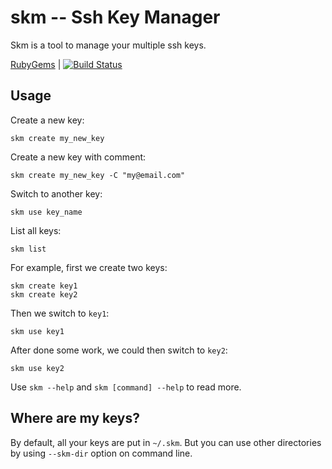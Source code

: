# skm -- Ssh Key Manager

Skm is a tool to manage your multiple ssh keys.

[RubyGems][] | [![Build Status](https://secure.travis-ci.org/xuhdev/skm.png?branch=master)](http://travis-ci.org/xuhdev/skm)

## Usage

Create a new key:

    skm create my_new_key

Create a new key with comment:

    skm create my_new_key -C "my@email.com"

Switch to another key:

    skm use key_name

List all keys:

    skm list


For example, first we create two keys:

    skm create key1
    skm create key2

Then we switch to `key1`:

    skm use key1

After done some work, we could then switch to `key2`:

    skm use key2

Use `skm --help` and `skm [command] --help` to read more.

## Where are my keys?

By default, all your keys are put in `~/.skm`. But you can use other
directories by using `--skm-dir` option on command line.


[RubyGems]: https://rubygems.org/gems/skm
